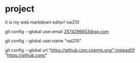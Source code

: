 # project
It is my web markdown editor! nai210 

git config --global user.email 2574296653@qq.com

git config --global user.name "nai210"

git config --global url."https://github.com.cnpmjs.org/".insteadOf "https://github.com/"
